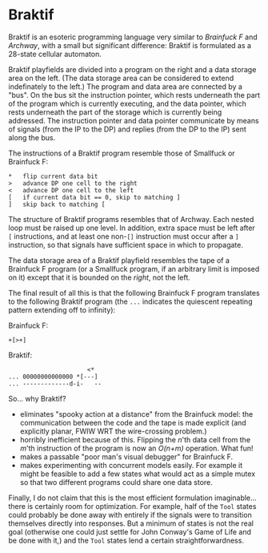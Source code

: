 Braktif
=======

Braktif is an esoteric programming language very similar to
_Brainfuck F_ and _Archway_, with a small but significant
difference: Braktif is formulated as a 28-state cellular automaton.

Braktif playfields are divided into a program on the right and
a data storage area on the left.  (The data storage area can be
considered to extend indefinately to the left.)  The program
and data area are connected by a "bus".  On the bus sit the
instruction pointer, which rests underneath the part of the
program which is currently executing, and the data pointer, which
rests underneath the part of the storage which is currently being
addressed.  The instruction pointer and data pointer communicate
by means of signals (from the IP to the DP) and replies (from the
DP to the IP) sent along the bus.

The instructions of a Braktif program resemble those of Smallfuck
or Brainfuck F:

    *   flip current data bit
    >   advance DP one cell to the right
    <   advance DP one cell to the left
    [   if current data bit == 0, skip to matching ]
    ]   skip back to matching [

The structure of Braktif programs resembles that of Archway.  Each
nested loop must be raised up one level.  In addition, extra space
must be left after `[` instructions, and at least one non-`[]`
instruction must occur after a `]` instruction, so that signals have
sufficient space in which to propagate.

The data storage area of a Braktif playfield resembles the tape of
a Brainfuck F program (or a Smallfuck program, if an arbitrary limit
is imposed on it) except that it is bounded on the *right*, not the
left.

The final result of all this is that the following Brainfuck F
program translates to the following Braktif program (the `...`
indicates the quiescent repeating pattern extending off to infinity):

Brainfuck F:

    +[>+]

Braktif:

                          <*
    ... 00000000000000 *[---]
    ... -------------d-i-   --

So... why Braktif?

- eliminates "spooky action at a distance" from the Brainfuck model:
  the communication between the code and the tape is made explicit
  (and explicitly planar, FWIW WRT the wire-crossing problem.)
- horribly inefficient because of this.  Flipping the _n_'th data cell
  from the _m_'th instruction of the program is now an _O(n+m)_
  operation.  What fun!
- makes a passable "poor man's visual debugger" for Brainfuck F.
- makes experimenting with concurrent models easily.  For example it
  might be feasible to add a few states what would act as a simple
  mutex so that two different programs could share one data store.

Finally, I do not claim that this is the most efficient formulation
imaginable... there is certainly room for optimization.  For
example, half of the `Tool` states could probably be done away with
entirely if the signals were to transition themselves directly into
responses.  But a minimum of states is not the real goal (otherwise
one could just settle for John Conway's Game of Life and be done
with it,) and the `Tool` states lend a certain straightforwardness.
